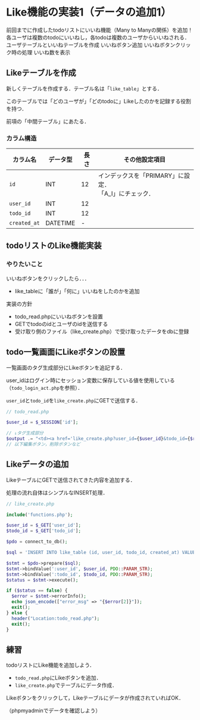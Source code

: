 # Like機能の実装1（データの追加1）

前回までに作成したtodoリストにいいね機能（Many to Manyの関係）を追加！
各ユーザは複数のtodoにいいねし，各todoは複数のユーザからいいねされる．
ユーザテーブルといいねテーブルを作成
いいねボタン追加
いいねボタンクリック時の処理
いいね数を表示

## Likeテーブルを作成

新しくテーブルを作成する．テーブル名は「`like_table`」とする．

このテーブルでは「どのユーザが」「どのtodoに」Likeしたのかを記録する役割を持つ．

前項の「中間テーブル」にあたる．

### カラム構造

|カラム名|データ型|長さ|その他設定項目|
|---|---|---|---|
|`id`|INT|12|インデックスを「PRIMARY」に設定．</br>「A_I」にチェック．|
|`user_id`|INT|12||
|`todo_id`|INT|12||
|`created_at`|DATETIME|-||

## todoリストのLike機能実装

### やりたいこと

いいねボタンをクリックしたら．．．

- like_tableに「誰が」「何に」いいねをしたのかを追加

実装の方針

- todo_read.phpにいいねボタンを設置
- GETでtodoのidとユーザのidを送信する
- 受け取り側のファイル（like_create.php）で受け取ったデータをdbに登録

## todo一覧画面にLikeボタンの設置

一覧画面のタグ生成部分にLikeボタンを追記する．

user_idはログイン時にセッション変数に保存している値を使用している（`todo_login_act.php`を参照）．

`user_id`と`todo_id`を`like_create.php`にGETで送信する．

```php
// todo_read.php

$user_id = $_SESSION['id'];

// ↓タグ生成部分
$output .= "<td><a href='like_create.php?user_id={$user_id}&todo_id={$record["id"]}'>like</a></td>";
// 以下編集ボタン，削除ボタンなど

```

## Likeデータの追加

LikeテーブルにGETで送信されてきた内容を追加する．

処理の流れ自体はシンプルなINSERT処理．

```php
// like_create.php

include('functions.php');

$user_id = $_GET['user_id'];
$todo_id = $_GET['todo_id'];

$pdo = connect_to_db();

$sql = 'INSERT INTO like_table (id, user_id, todo_id, created_at) VALUES (NULL, :user_id, :todo_id, sysdate())';

$stmt = $pdo->prepare($sql);
$stmt->bindValue(':user_id', $user_id, PDO::PARAM_STR);
$stmt->bindValue(':todo_id', $todo_id, PDO::PARAM_STR);
$status = $stmt->execute();

if ($status == false) {
  $error = $stmt->errorInfo();
  echo json_encode(["error_msg" => "{$error[2]}"]);
  exit();
} else {
  header("Location:todo_read.php");
  exit();
}

```

## 練習

todoリストにLike機能を追加しよう．

- `todo_read.php`にLikeボタンを追加．
- `like_create.php`でテーブルにデータ作成．

Likeボタンをクリックして，Likeテーブルにデータが作成されていればOK．

（phpmyadminでデータを確認しよう）
